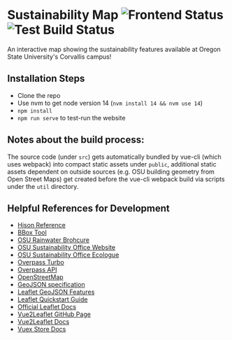 # Sustainability Map ![Frontend Status](https://github.com/OSU-Sustainability-Office/sustainability_map/actions/workflows/gh-deploy.yml/badge.svg)![Test Build Status](https://github.com/OSU-Sustainability-Office/sustainability_map/actions/workflows/test-workflow.yml/badge.svg)

An interactive map showing the sustainability features available at Oregon State University's Corvallis campus!

## Installation Steps

- Clone the repo
- Use nvm to get node version 14 (`nvm install 14 && nvm use 14`)
- `npm install`
- `npm run serve` to test-run the website

## Notes about the build process:

The source code (under `src`) gets automatically bundled by vue-cli (which uses webpack) into compact static assets under `public`, additional static assets dependent on outside sources (e.g. OSU building geometry from Open Street Maps) get created before the vue-cli webpack build via scripts under the `util` directory.

## Helpful References for Development

- [Hjson Reference](https://hjson.github.io/)
- [BBox Tool](http://norbertrenner.de/osm/bbox.html)
- [OSU Rainwater Brohcure](https://fa.oregonstate.edu/sites/fa.oregonstate.edu/files/2021-07/stormwater_brochure_v12.pdf)
- [OSU Sustainability Office Website](https://fa.oregonstate.edu/sustainability/about)
- [OSU Sustainability Office Ecologue](https://blogs.oregonstate.edu/ecologue/)
- [Overpass Turbo](https://overpass-turbo.eu/#)
- [Overpass API](https://dev.overpass-api.de/overpass-doc/en/)
- [OpenStreetMap](https://www.openstreetmap.org/#map=15/44.5649/-123.2782)
- [GeoJSON specification](https://datatracker.ietf.org/doc/html/rfc7946)
- [Leaflet GeoJSON Features](https://leafletjs.com/examples/geojson/)
- [Leaflet Quickstart Guide](https://leafletjs.com/examples/quick-start/)
- [Official Leaflet Docs](https://leafletjs.com/reference-1.6.0.html)
- [Vue2Leaflet GitHub Page](https://github.com/vue-leaflet/Vue2Leaflet)
- [Vue2Leaflet Docs](https://vue2-leaflet.netlify.app/quickstart/#accessing-leaflet-api)
- [Vuex Store Docs](https://vuex.vuejs.org/)
